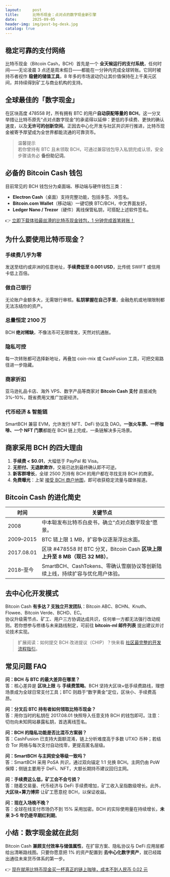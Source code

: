 ```yaml
---
layout:     post
title:      比特币现金：点对点的数字现金新引擎
date:       2025-09-05
header-img: img/post-bg-desk.jpg
catalog: true
---
```


## 稳定可靠的支付网络

比特币现金（Bitcoin Cash，BCH）首先是一个 **全天候运行的支付系统**，任何时间——无论凌晨 3 点还是周末假日——都能在一分钟内完成全球转账。它同时被持币者视作 **稳健的储值工具**，8 年多的市场波动仍让其价值保持在上千美元区间，并持续得到矿工与商业机构的支持。

## 全球最佳的「数字现金」

在区块高度 478558 时，所有拥有 BTC 的用户**自动获配等量的 BCH**。这一分叉举措让比特币原先“点对点数字现金”的承诺得以延伸：更低的手续费、更快的确认速度，以及**无许可的创新空间**。正因去中心化开发与社区共识并行推进，比特币现金被寄予厚望成为全世界都能流通的可靠货币。

> 温馨提示  
> 若你曾持有 BTC 且未领取 BCH，可通过兼容钱包导入私钥完成认领，安全步骤请务必 **备份助记词**。

## 必备的 Bitcoin Cash 钱包

目前常见的 BCH 钱包分为桌面端、移动端与硬件钱包三类：

- **Electron Cash**（桌面）支持完整功能，包括多签、冷签名。
- **Bitcoin.com Wallet**（移动端）一键切换 BTC/BCH，中文界面友好。
- **Ledger Nano / Trezor**（硬件）离线保管私钥，可搭配上述软件签名。

👉 [立即下载体验最丝滑的比特币现金钱包，1 分钟完成首笔转账！](https://okxdog.com/)

## 为什么要使用比特币现金？

### 手续费几乎为零  
发送至纽约或非洲的任意地址，**手续费低至 0.001 USD**，比传统 SWIFT 或信用卡低上百倍。

### 做自己银行  
无论账户金额多大，无需银行审核。**私钥掌握在自己手里**，金融危机或地理限制都无法冻结你的资产。

### 总量恒定 2100 万  
BCH **绝对稀缺**，不像法币可无限增发，天然对抗通胀。

### 隐私可控  
每一次转账都可选择新地址，再叠加 coin-mix 或 CashFusion 工具，可把交易路径进一步隐藏。

### 商家折扣  
亚马逊礼品卡店、海外 VPS、数字产品等商家对 **Bitcoin Cash 支付** 直接减免 3%–10%，既省费用又推广加密经济。

### 代币经济 & 智能链  
SmartBCH 兼容 EVM，允许发行 NFT、DeFi 协议及 DAO。**一张火车票、一杯咖啡、一个 NFT 门票**都能在 BCH 链上完成，一条链解决多元场景。

## 商家采用 BCH 的四大理由

1. **手续费 < $0.01**，大幅低于 PayPal 和 Visa。  
2. **无拒付、无退款欺诈**，交易已达到最终确认即不可逆。  
3. **新客群增长**，全球 2500 万持有 BCH 的用户都在寻找支持 BCH 的商家。  
4. **免费曝光**：上架 [接受 BCH 商户地图](https://okxdog.com/)，即可收获稳定流量与媒体报道。

## Bitcoin Cash 的进化简史

| 时间 | 关键节点  
|---|---  
| 2008 | 中本聪发布比特币白皮书，确立“点对点数字现金”愿景。  
| 2009–2015 | BTC 链上限 1 MB，扩容争议逐渐浮出水面。  
| 2017.08.01 | 区块 #478558 时 BTC 分叉，Bitcoin Cash **区块上限上升至 8 MB（现已 32 MB）**。  
| 2018–至今 | SmartBCH、CashTokens、零确认雪崩协议等创新陆续上线，持续扩容与优化用户体验。

## 去中心化开发模式

Bitcoin Cash **有多达 7 支独立开发团队**：Bitcoin ABC、BCHN、Knuth、Flowee、Bitcoin Verde、BCHD、EC。  
协议升级需节点、矿工、用户三方协调达成共识，任何单一方都无法强行改动规则。若你想参与修缮与未来路线制定，可前往 **bitcoin-ml 邮件列表** 提出建议并讨论技术实现。

> 扩展阅读：如何提交 BCH 改进提议（CHIP）？快来看 [社区最完整的开发流程指引](https://okxdog.com/)。

## 常见问题 FAQ

**问：BCH 与 BTC 的最大差异在哪里？**  
答：核心差异是 **区块上限** 与 **手续费策略**。BCH 坚持大区块+低手续费路线，理想场景成为全球日常支付工具；BTC 则趋于“数字黄金”定位，区块小、手续费高昂。

**问：分叉后 BTC 持有者如何领取比特币现金？**  
答：用你当时的私钥在 2017.08.01 快照导入任意支持 BCH 的钱包即可。注意：切勿向未知网站暴露私钥，首选离线签名。

**问：BCH 的隐私功能是否比混币方案弱？**  
答：CashFusion 已支持大面额混淆，链上分析难度高于多数 UTXO 币种；若结合 Tor 网络与每次支付自动找零，更提高匿名层级。

**问：SmartBCH 与主网安全等级一致吗？**  
答：SmartBCH 采用 PoSA 共识，通过双向锚定 1:1 兑换 BCH。主网仍由 PoW 保障；侧链主要用于 DeFi、NFT，大额长期持币建议回归主网。

**问：手续费这么低，矿工会不会亏损？**  
答：随着交易量、代币经济与 DeFi 手续费增加，矿工收入呈指数级增长。此外，**大区块+算力博弈** 让矿工愿意挖 BCH，以保证收益。

**问：现在入场晚不晚？**  
答：全球在线支付市场仍不到 15% 采用加密。BCH 的实际使用量在持续增长，**未来 3–5 年仍是早期红利期**。

## 小结：数字现金就在此刻

Bitcoin Cash **兼顾支付效率与储值属性**，在扩容方案、隐私协议与 DeFi 应用层都给出清晰路线图。只要你愿意把 1% 的资产配置到 **去中心化数字资产**，就已经踏出通往未来货币体系的第一步。

👉 [现在就用比特币现金买一杯真正的链上咖啡，成本不到人民币 0.02 元](https://okxdog.com/)